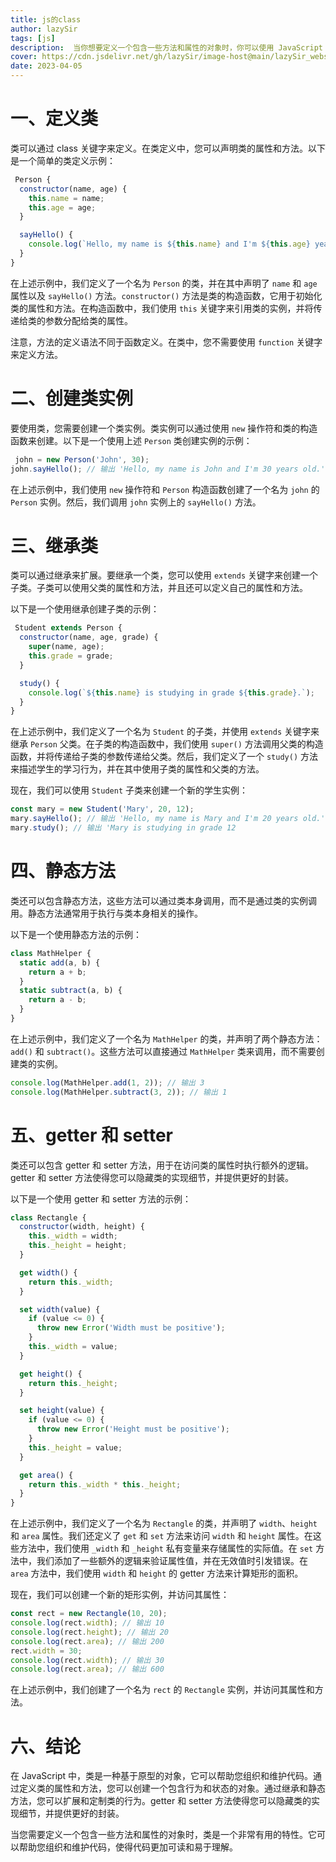 ```yaml
---
title: js的class
author: lazySir
tags: [js]
description:  当你想要定义一个包含一些方法和属性的对象时，你可以使用 JavaScript 类。在 JavaScript 中，类是一种基于原型的对象，它可以帮助您组织和维护代码。
cover: https://cdn.jsdelivr.net/gh/lazySir/image-host@main/lazySir_website/blog/js/js.png
date: 2023-04-05
---
```




# 一、定义类

类可以通过 class 关键字来定义。在类定义中，您可以声明类的属性和方法。以下是一个简单的类定义示例：

```js
 Person {
  constructor(name, age) {
    this.name = name;
    this.age = age;
  }

  sayHello() {
    console.log(`Hello, my name is ${this.name} and I'm ${this.age} years old.`);
  }
}
```

在上述示例中，我们定义了一个名为 `Person` 的类，并在其中声明了 `name` 和 `age` 属性以及 `sayHello()` 方法。`constructor()` 方法是类的构造函数，它用于初始化类的属性和方法。在构造函数中，我们使用 `this` 关键字来引用类的实例，并将传递给类的参数分配给类的属性。

注意，方法的定义语法不同于函数定义。在类中，您不需要使用 `function` 关键字来定义方法。

# 二、创建类实例

要使用类，您需要创建一个类实例。类实例可以通过使用 `new` 操作符和类的构造函数来创建。以下是一个使用上述 `Person` 类创建实例的示例：

```js
 john = new Person('John', 30);
john.sayHello(); // 输出 'Hello, my name is John and I'm 30 years old.'
```

在上述示例中，我们使用 `new` 操作符和 `Person` 构造函数创建了一个名为 `john` 的 `Person` 实例。然后，我们调用 `john` 实例上的 `sayHello()` 方法。

# 三、继承类

类可以通过继承来扩展。要继承一个类，您可以使用 `extends` 关键字来创建一个子类。子类可以使用父类的属性和方法，并且还可以定义自己的属性和方法。

以下是一个使用继承创建子类的示例：

```js
 Student extends Person {
  constructor(name, age, grade) {
    super(name, age);
    this.grade = grade;
  }

  study() {
    console.log(`${this.name} is studying in grade ${this.grade}.`);
  }
}
```

在上述示例中，我们定义了一个名为 `Student` 的子类，并使用 `extends` 关键字来继承 `Person` 父类。在子类的构造函数中，我们使用 `super()` 方法调用父类的构造函数，并将传递给子类的参数传递给父类。然后，我们定义了一个 `study()` 方法来描述学生的学习行为，并在其中使用子类的属性和父类的方法。

现在，我们可以使用 `Student` 子类来创建一个新的学生实例：

```js
const mary = new Student('Mary', 20, 12);
mary.sayHello(); // 输出 'Hello, my name is Mary and I'm 20 years old.'
mary.study(); // 输出 'Mary is studying in grade 12
```
# 四、静态方法

类还可以包含静态方法，这些方法可以通过类本身调用，而不是通过类的实例调用。静态方法通常用于执行与类本身相关的操作。

以下是一个使用静态方法的示例：

```js
class MathHelper {
  static add(a, b) {
    return a + b;
  }
  static subtract(a, b) {
    return a - b;
  }
}
```

在上述示例中，我们定义了一个名为 `MathHelper` 的类，并声明了两个静态方法：`add()` 和 `subtract()`。这些方法可以直接通过 `MathHelper` 类来调用，而不需要创建类的实例。

```js
console.log(MathHelper.add(1, 2)); // 输出 3
console.log(MathHelper.subtract(3, 2)); // 输出 1
```

# 五、getter 和 setter

类还可以包含 getter 和 setter 方法，用于在访问类的属性时执行额外的逻辑。getter 和 setter 方法使得您可以隐藏类的实现细节，并提供更好的封装。

以下是一个使用 getter 和 setter 方法的示例：

```js
class Rectangle {
  constructor(width, height) {
    this._width = width;
    this._height = height;
  }

  get width() {
    return this._width;
  }

  set width(value) {
    if (value <= 0) {
      throw new Error('Width must be positive');
    }
    this._width = value;
  }

  get height() {
    return this._height;
  }

  set height(value) {
    if (value <= 0) {
      throw new Error('Height must be positive');
    }
    this._height = value;
  }

  get area() {
    return this._width * this._height;
  }
}
```

在上述示例中，我们定义了一个名为 `Rectangle` 的类，并声明了 `width`、`height` 和 `area` 属性。我们还定义了 `get` 和 `set` 方法来访问 `width` 和 `height` 属性。在这些方法中，我们使用 `_width` 和 `_height` 私有变量来存储属性的实际值。在 `set` 方法中，我们添加了一些额外的逻辑来验证属性值，并在无效值时引发错误。在 `area` 方法中，我们使用 `width` 和 `height` 的 getter 方法来计算矩形的面积。

现在，我们可以创建一个新的矩形实例，并访问其属性：

```js
const rect = new Rectangle(10, 20);
console.log(rect.width); // 输出 10
console.log(rect.height); // 输出 20
console.log(rect.area); // 输出 200
rect.width = 30;
console.log(rect.width); // 输出 30
console.log(rect.area); // 输出 600
```

在上述示例中，我们创建了一个名为 `rect` 的 `Rectangle` 实例，并访问其属性和方法。

# 六、结论

在 JavaScript 中，类是一种基于原型的对象，它可以帮助您组织和维护代码。通过定义类的属性和方法，您可以创建一个包含行为和状态的对象。通过继承和静态方法，您可以扩展和定制类的行为。getter 和 setter 方法使得您可以隐藏类的实现细节，并提供更好的封装。

当您需要定义一个包含一些方法和属性的对象时，类是一个非常有用的特性。它可以帮助您组织和维护代码，使得代码更加可读和易于理解。